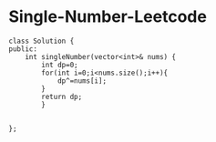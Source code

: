 # Single-Number-Leetcode

    class Solution {
    public:
        int singleNumber(vector<int>& nums) {
            int dp=0;
            for(int i=0;i<nums.size();i++){
                dp^=nums[i];
            }
            return dp;
            }
            
        
    };
